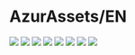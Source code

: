 # AzurAssets/EN
![](https://img.shields.io/badge/EN-7.1.429-blue?style=flat-square)
![](https://img.shields.io/badge/CV-462-blue?style=flat-square)
![](https://img.shields.io/badge/L2D-506-blue?style=flat-square)
![](https://img.shields.io/badge/PIC-15-blue?style=flat-square)
![](https://img.shields.io/badge/BGM-13-blue?style=flat-square)
![](https://img.shields.io/badge/CIPHER-24-blue?style=flat-square)
![](https://img.shields.io/badge/MANGA-24-blue?style=flat-square)
![](https://img.shields.io/badge/PAINTING-73-blue?style=flat-square)